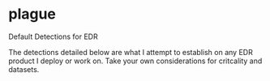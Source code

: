# plague
Default Detections for EDR

The detections detailed below are what I attempt to establish on any EDR product I deploy or work on. Take your own considerations for critcality and datasets.

